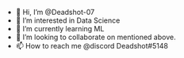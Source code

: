 - 👋 Hi, I’m @Deadshot-07
- 👀 I’m interested in Data Science
- 🌱 I’m currently learning ML
- 💞️ I’m looking to collaborate on mentioned above.
- 📫 How to reach me @discord Deadshot#5148

<!---
Deadshot-07/Deadshot-07 is a ✨ special ✨ repository because its `README.md` (this file) appears on your GitHub profile.
You can click the Preview link to take a look at your changes.
--->
